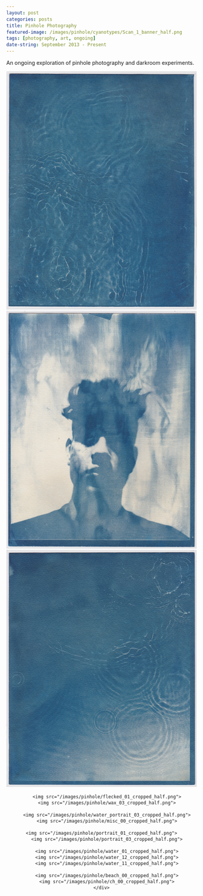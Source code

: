 ```yaml
---
layout: post
categories: posts
title: Pinhole Photography
featured-image: /images/pinhole/cyanotypes/Scan_1_banner_half.png
tags: [photography, art, ongoing]
date-string: September 2013 - Present
---
```


An ongoing exploration of pinhole photography and darkroom experiments.


<script src="//ajax.googleapis.com/ajax/libs/jquery/1.9.1/jquery.min.js"></script>
<script>window.jQuery || document.write('<script src="/js/libs/jquery-1.9.1.min.js"><\/script>')</script>

<center>
    <div class="photoset-grid-custom" data-layout="322232">
        <img src="/images/pinhole/cyanotypes/Scan_2_cropped_half_proxy.png" data-highres="/images/pinhole/cyanotypes/Scan_2_cropped_half.png">
        <img src="/images/pinhole/cyanotypes/Scan_0_cropped_half_proxy.png" data-highres="/images/pinhole/cyanotypes/Scan_0_cropped_half.png">
        <img src="/images/pinhole/cyanotypes/Scan_1_cropped_half_proxy.png" data-highres="/images/pinhole/cyanotypes/Scan_1_cropped_half.png">

        <img src="/images/pinhole/flecked_01_cropped_half.png">
        <img src="/images/pinhole/wax_03_cropped_half.png">

        <img src="/images/pinhole/water_portrait_03_cropped_half.png">
        <img src="/images/pinhole/misc_00_cropped_half.png">

        <img src="/images/pinhole/portrait_01_cropped_half.png">    
        <img src="/images/pinhole/portrait_03_cropped_half.png">

        <img src="/images/pinhole/water_01_cropped_half.png">
        <img src="/images/pinhole/water_12_cropped_half.png">
        <img src="/images/pinhole/water_11_cropped_half.png">

        <img src="/images/pinhole/beach_00_cropped_half.png">
        <img src="/images/pinhole/ch_00_cropped_half.png">
    </div>
</center>

<script src="/assets/js/jquery.photoset-grid.js"></script>

<script type="text/javascript">
    $('.photoset-grid-custom').photosetGrid({
    // Set the gutter between columns and rows
    gutter: '5px',

    // Wrap the images in links
    highresLinks: true,

    // Asign a common rel attribute
    rel: 'print-gallery',

    onInit: function(){},

    onComplete: function(){
        // Show the grid after it renders
        $('.photoset-grid-custom').attr('style', '');
    }
});
</script>
